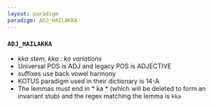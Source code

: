 ```yaml
---
layout: paradigm
paradigm: ADJ_HAILAKKA
---
```

### ` ADJ_HAILAKKA `

* _kka stem, kka : ko variations_
* Universal POS is ADJ and legacy POS is ADJECTIVE
* suffixes use back vowel harmony
* KOTUS paradigm used in their dictionary is 14-A
* The lemmas must end in * ka * (which will be deleted to form an invariant stub) and the regex matching the lemma is ` kka `

